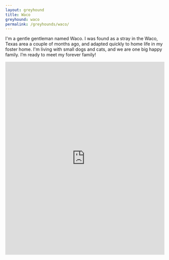 ```yaml
---
layout: greyhound
title: Waco
greyhound: waco
permalink: /greyhounds/waco/
---
```


I'm a gentle gentleman named Waco. I was found as a stray in the Waco, Texas area a couple of months ago, and adapted quickly to home life in my foster home. I'm living with small dogs and cats, and we are one big happy family. I’m ready to meet my forever family!

<iframe src="https://www.facebook.com/plugins/post.php?href=https%3A%2F%2Fwww.facebook.com%2Fgreyhoundpetscentraltexas%2Fposts%2F10155051590423572%3A0&width=500" width="500" height="608" style="border:none;overflow:hidden" scrolling="no" frameborder="0" allowTransparency="true"></iframe>
